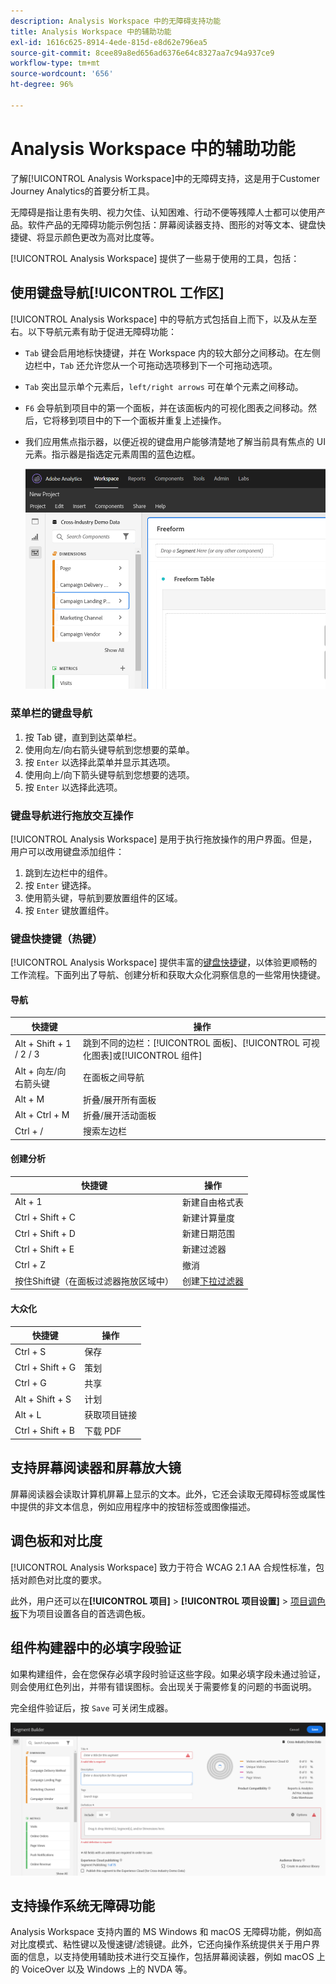 ```yaml
---
description: Analysis Workspace 中的无障碍支持功能
title: Analysis Workspace 中的辅助功能
exl-id: 1616c625-8914-4ede-815d-e8d62e796ea5
source-git-commit: 8cee89a8ed656ad6376e64c8327aa7c94a937ce9
workflow-type: tm+mt
source-wordcount: '656'
ht-degree: 96%

---
```


# Analysis Workspace 中的辅助功能

了解[!UICONTROL Analysis Workspace]中的无障碍支持，这是用于Customer Journey Analytics的首要分析工具。

无障碍是指让患有失明、视力欠佳、认知困难、行动不便等残障人士都可以使用产品。软件产品的无障碍功能示例包括：屏幕阅读器支持、图形的对等文本、键盘快捷键、将显示颜色更改为高对比度等。

[!UICONTROL Analysis Workspace] 提供了一些易于使用的工具，包括：

## 使用键盘导航[!UICONTROL 工作区]

[!UICONTROL Analysis Workspace] 中的导航方式包括自上而下，以及从左至右。以下导航元素有助于促进无障碍功能：

* `Tab` 键会启用地标快捷键，并在 Workspace 内的较大部分之间移动。在左侧边栏中，`Tab` 还允许您从一个可拖动选项移到下一个可拖动选项。
* `Tab` 突出显示单个元素后，`left/right arrows` 可在单个元素之间移动。
* `F6` 会导航到项目中的第一个面板，并在该面板内的可视化图表之间移动。然后，它将移到项目中的下一个面板并重复上述操作。
* 我们应用焦点指示器，以便近视的键盘用户能够清楚地了解当前具有焦点的 UI 元素。指示器是指选定元素周围的蓝色边框。

   ![焦点指示器](assets/focus-indicator.png)

### 菜单栏的键盘导航

1. 按 Tab 键，直到到达菜单栏。
1. 使用向左/向右箭头键导航到您想要的菜单。
1. 按 `Enter` 以选择此菜单并显示其选项。
1. 使用向上/向下箭头键导航到您想要的选项。
1. 按 `Enter` 以选择此选项。

### 键盘导航进行拖放交互操作

[!UICONTROL Analysis Workspace] 是用于执行拖放操作的用户界面。但是，用户可以改用键盘添加组件：

1. 跳到左边栏中的组件。
1. 按 `Enter` 键选择。
1. 使用箭头键，导航到要放置组件的区域。
1. 按 `Enter` 键放置组件。

### 键盘快捷键（热键）

[!UICONTROL Analysis Workspace] 提供丰富的[键盘快捷键](https://experienceleague.adobe.com/docs/analytics/analyze/analysis-workspace/build-workspace-project/fa-shortcut-keys.html?lang=zh-Hans)，以体验更顺畅的工作流程。下面列出了导航、创建分析和获取大众化洞察信息的一些常用快捷键。

#### 导航

| 快捷键 | 操作 |
|---|---|
| Alt + Shift + 1 / 2 / 3 | 跳到不同的边栏：[!UICONTROL 面板]、[!UICONTROL 可视化图表]或[!UICONTROL 组件] |
| Alt + 向左/向右箭头键 | 在面板之间导航 |
| Alt + M | 折叠/展开所有面板 |
| Alt + Ctrl + M | 折叠/展开活动面板 |
| Ctrl + / | 搜索左边栏 |

#### 创建分析

| 快捷键 | 操作 |
|---|---|
| Alt + 1 | 新建自由格式表 |
| Ctrl + Shift + C | 新建计算量度 |
| Ctrl + Shift + D | 新建日期范围 |
| Ctrl + Shift + E | 新建过滤器 |
| Ctrl + Z | 撤消 |
| 按住Shift键（在面板过滤器拖放区域中） | 创建[下拉过滤器](https://experienceleague.adobe.com/docs/analytics-learn/tutorials/analysis-workspace/using-panels/using-drop-down-filters.html?lang=zh-Hans) |

#### 大众化

| 快捷键 | 操作 |
|---|---|
| Ctrl + S | 保存 |
| Ctrl + Shift + G | 策划 |
| Ctrl + G | 共享 |
| Alt + Shift + S | 计划 |
| Alt + L | 获取项目链接 |
| Ctrl + Shift + B | 下载 PDF |

## 支持屏幕阅读器和屏幕放大镜

屏幕阅读器会读取计算机屏幕上显示的文本。此外，它还会读取无障碍标签或属性中提供的非文本信息，例如应用程序中的按钮标签或图像描述。

## 调色板和对比度

[!UICONTROL Analysis Workspace] 致力于符合 WCAG 2.1 AA 合规性标准，包括对颜色对比度的要求。

此外，用户还可以在&#x200B;**[!UICONTROL 项目]** > **[!UICONTROL 项目设置]** > [项目调色板](https://experienceleague.adobe.com/docs/analytics/analyze/analysis-workspace/build-workspace-project/color-palettes.html?lang=zh-Hans)下为项目设置各自的首选调色板。

## 组件构建器中的必填字段验证

如果构建组件，会在您保存必填字段时验证这些字段。如果必填字段未通过验证，则会使用红色列出，并带有错误图标。会出现关于需要修复的问题的书面说明。

完全组件验证后，按 `Save` 可关闭生成器。

![错误验证](assets/error-validation.png)

## 支持操作系统无障碍功能

Analysis Workspace 支持内置的 MS Windows 和 macOS 无障碍功能，例如高对比度模式、粘性键以及慢速键/滤镜键。此外，它还向操作系统提供关于用户界面的信息，以支持使用辅助技术进行交互操作，包括屏幕阅读器，例如 macOS 上的 VoiceOver 以及 Windows 上的 NVDA 等。
